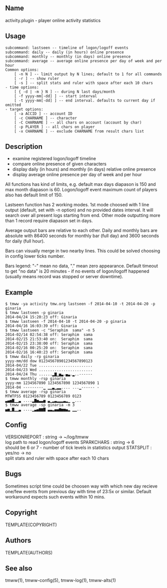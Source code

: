 Name
----
activity.plugin - player online activity statistics

Usage
-----

    subcommand: lastseen -- timeline of logon/logoff events
    subcommand: daily -- daily (in hours) online presence
    subcommand: monthly -- monthly (in days) online presence
    subcommand: average -- average online presence per day of week and per hour
    Common options:
        [ -n N ] -- limit output by N lines; default to 1 for all commands
        [ -r ] -- show ruler
        [ -s ] -- split stats and ruler with space after each 10 chars
    - time options:
        [ { -d | -m } N ] -- during N last days/month
        [ -f yyyy-mm[-dd] ] -- start interval
        [ -t yyyy-mm[-dd] ] -- end interval. defaults to current day if omitted
    - target options:
        [ -a ACCID ] -- account ID
        [ -c CHARNAME ] -- character
        [ -C CHARNAME ] -- all chars on account (account by char)
        [ -p PLAYER ] -- all chars on player
        [ -x CHARNAME ] -- exclude CHARNAME from result chars list

Description
-----------

- examine registered logon/logoff timeline
- compare online presence of given characters
- display daily (in hours) and monthly (in days) relative online presence
- display average online presence per day of week and per hour

All functions has kind of limits, e.g. default max days diapason is 150 and max
month diapason is 60. Logon/logoff event maximum count of players also has
default limit of 150.

Lastseen function has 2 working modes. 1st mode choosed with 1 line output
(default, set with -n option) and no provided dates interval. It will search
over all present logs starting from end. Other mode outputting more than 1
record require diapason set in days.

Average output bars are relative to each other. Daily and monthly bars are
absolute with 86400 seconds for monthly bar (full day) and 3600 seconds for
daily (full hour).

Bars can visually merge in two nearby lines. This could be solved choosing in
config lower ticks number.

Bars legend: "-" mean no data, "." mean zero appearance. Default timeout to get
"no data" is 20 minutes - if no events of logon/logoff happened (usually means
record was stopped or server downtime).

Example
-------

    $ tmww -ya activity tmw.org lastseen -f 2014-04-10 -t 2014-04-20 -p ginaria
    $ tmww lastseen -p ginaria
    2014-04/24 15:20:23 off: Ginaria
    $ tmww lastseen -f 2014-04-10 -t 2014-04-20 -p ginaria
    2014-04/16 16:03:39 off: Ginaria
    $ tmww lastseen -c "Seraphim  sama" -n 5
    2014-02/14 02:54:38 off: Seraphim  sama
    2014-02/15 21:53:40 on:  Seraphim  sama
    2014-02/15 23:38:00 off: Seraphim  sama
    2014-02/16 00:25:20 on:  Seraphim  sama
    2014-02/16 16:40:23 off: Seraphim  sama
    $ tmww daily -rp ginaria
    yyyy-mm/dd dow 012345678901234567890123
    2014-04/22 Tue ........................
    2014-04/23 Wed ........................
    2014-04/24 Thu ......▂▇▁▅▃.▄▃.▂..------
    $ tmww monthly -rsp ginaria
    yyyy-mm 1234567890 1234567890 1234567890 1
    2014-04 ---------▁ ▁▁▃▁▂▂.... ...▁------ -
    $ tmww average -rsp ginaria
    MTWTFSS 0123456789 0123456789 0123
    ▃▄▅▇▁▁▃ ....▂▇▅▃▃▅ ▃▁▂▃▂▂▂▃▂▁ ▁...
    $ tmww average -sp ginaria -m 3
    ▄▅▁▇▁▁▃ ....▁▃▄▆▆▇ ▃▃▂▄▄▆▅▅▄▂ ▁▁..

Config
------

VERSIONREPORT : string -> ~/log/tmww  
    log path to read logon/logoff events
SPARKCHARS : string -> 6  
    should be 6 or 7 - number of tick levels in statistics output
STATSPLIT : yes/no -> no  
    split stats and ruler with space after each 10 chars

Bugs
----
Sometimes script time could be choosen way with which new day recieve one/few
events from previous day with time of 23:5x or similar. Default workaround
expects such events within 10 mins.

Copyright
---------
TEMPLATE(COPYRIGHT)

Authors
-------
TEMPLATE(AUTHORS)

See also
--------
tmww(1), tmww-config(5), tmww-log(1), tmww-alts(1)

